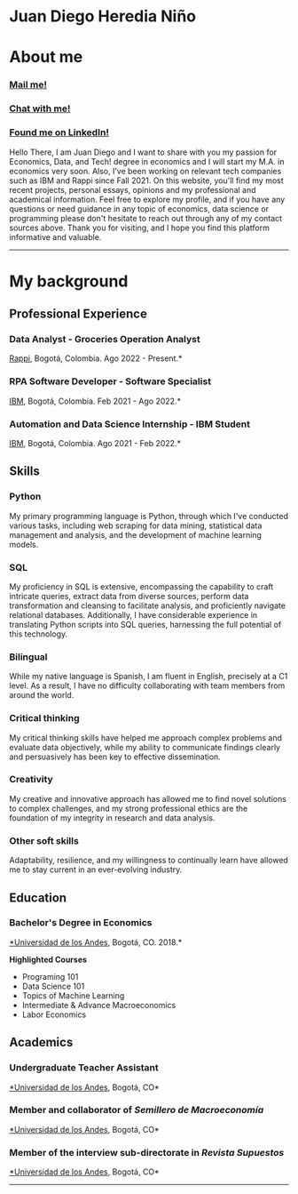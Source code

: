 # Juan Diego Heredia Niño

# About me

### [Mail me!](mailto:juandiegoheredianino@gmail.com)

### [Chat with me!](https://wa.me/message/Y3WWJJ7UV5WSM1)

### [Found me on LinkedIn!](https://www.linkedin.com/in/juan-diego-heredia-nino)

<aside> 
Hello There, I am Juan Diego and I want to share with you my passion for Economics, Data, and Tech!
degree in economics and I will start my M.A. in economics very soon. Also, I’ve been working on relevant tech companies such as IBM and Rappi since Fall 2021.
On this website, you'll find my most recent projects, personal essays, opinions and my professional and academical information. Feel free to explore my profile, and if you have any questions or need guidance in any topic of economics, data science or programming please don't hesitate to reach out through any of my contact sources above. Thank you for visiting, and I hope you find this platform informative and valuable.
</aside>

---

# My background

## Professional Experience

### Data Analyst - Groceries Operation Analyst

[Rappi](https://about.rappi.com/es/inicio), Bogotá, Colombia. Ago 2022 - Present.*

### RPA Software Developer - Software Specialist

[IBM](https://www.ibm.com/consulting), Bogotá, Colombia. Feb 2021 - Ago 2022.*

### Automation and Data Science Internship - IBM Student

[IBM](https://www.ibm.com/consulting), Bogotá, Colombia. Ago 2021 - Feb 2022.*

## Skills

### Python

My primary programming language is Python, through which I've conducted various tasks, including web scraping for data mining, statistical data management and analysis, and the development of machine learning models.

### SQL

My proficiency in SQL is extensive, encompassing the capability to craft intricate queries, extract data from diverse sources, perform data transformation and cleansing to facilitate analysis, and proficiently navigate relational databases. Additionally, I have considerable experience in translating Python scripts into SQL queries, harnessing the full potential of this technology.

### Bilingual

While my native language is Spanish, I am fluent in English, precisely at a C1 level. As a result, I have no difficulty collaborating with team members from around the world.

### Critical thinking

My critical thinking skills have helped me approach complex problems and evaluate data objectively, while my ability to communicate findings clearly and persuasively has been key to effective dissemination. 

### Creativity

My creative and innovative approach has allowed me to find novel solutions to complex challenges, and my strong professional ethics are the foundation of my integrity in research and data analysis.

### Other soft skills

Adaptability, resilience, and my willingness to continually learn have allowed me to stay current in an ever-evolving industry.

## Education

### **Bachelor's Degree in Economics**

[*Universidad de los Andes](https://economia.uniandes.edu.co/), Bogotá, CO. 2018.*

**Highlighted Courses**

- Programing 101
- Data Science 101
- Topics of Machine Learning
- Intermediate & Advance Macroeconomics
- Labor Economics

## Academics

### Undergraduate Teacher Assistant

[*Universidad de los Andes](https://economia.uniandes.edu.co/), Bogotá, CO*

### Member and collaborator of *Semillero de Macroeconomía*

[*Universidad de los Andes](https://economia.uniandes.edu.co/), Bogotá, CO*

### Member of the interview sub-directorate in *Revista Supuestos*

[*Universidad de los Andes](https://economia.uniandes.edu.co/), Bogotá, CO*

---
